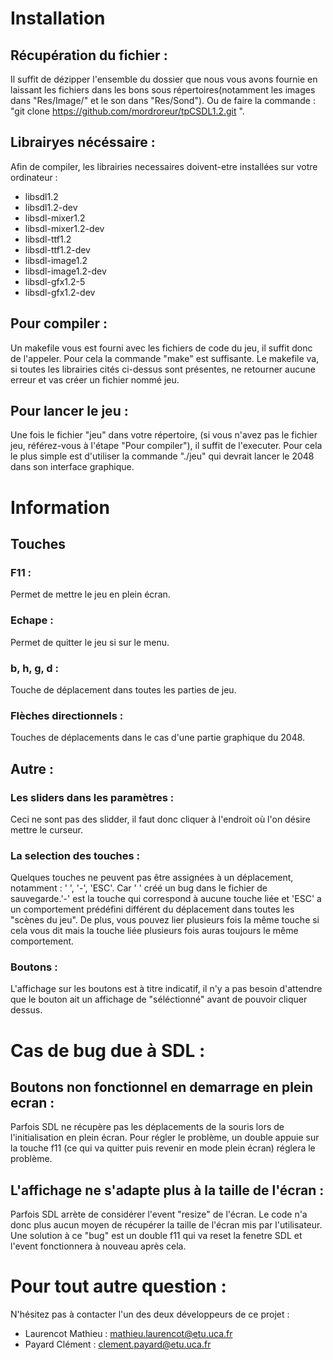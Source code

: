 # Installation
## Récupération du fichier :
Il suffit de dézipper l'ensemble du dossier que nous vous avons fournie en
laissant les fichiers dans les bons sous répertoires(notamment les images dans
"Res/Image/" et le son dans "Res/Sond").
Ou de faire la commande :
"git clone https://github.com/mordroreur/tpCSDL1.2.git ".
## Librairyes nécéssaire :
Afin de compiler, les librairies necessaires doivent-etre installées sur votre ordinateur :
 - libsdl1.2
 - libsdl1.2-dev
 - libsdl-mixer1.2
 - libsdl-mixer1.2-dev
 - libsdl-ttf1.2
 - libsdl-ttf1.2-dev
 - libsdl-image1.2
 - libsdl-image1.2-dev
 - libsdl-gfx1.2-5
 - libsdl-gfx1.2-dev
## Pour compiler :
Un makefile vous est fourni avec les fichiers de code du jeu, il suffit donc de
l'appeler. Pour cela la commande "make" est suffisante. Le makefile va, si
toutes les librairies cités ci-dessus sont présentes, ne retourner aucune erreur
et vas créer un fichier nommé jeu.
## Pour lancer le jeu :
Une fois le fichier "jeu" dans votre répertoire, (si vous n'avez pas le fichier
jeu, référez-vous à l'étape "Pour compiler"), il suffit de l'executer. Pour cela
le plus simple est d'utiliser la commande "./jeu" qui devrait lancer le 2048
dans son interface graphique.
# Information
## Touches
### F11 :
Permet de mettre le jeu en plein écran.
### Echape :
Permet de quitter le jeu si sur le menu.
### b, h, g, d :
Touche de déplacement dans toutes les parties de jeu.
### Flèches directionnels :
Touches de déplacements dans le cas d'une partie graphique du 2048.
## Autre :
### Les sliders dans les paramètres :
Ceci ne sont pas des slidder, il faut donc cliquer à l'endroit où l'on désire
mettre le curseur.
### La selection des touches :
Quelques touches ne peuvent pas être assignées à un déplacement, notamment : ' ',
'-', 'ESC'. Car ' ' créé un bug dans le fichier de sauvegarde.'-' est la
touche qui correspond à aucune touche liée et 'ESC' a un comportement
prédéfini différent du déplacement dans toutes les "scènes du jeu".
De plus, vous pouvez lier plusieurs fois la même touche si cela vous dit mais la
touche liée plusieurs fois auras toujours le même comportement.
### Boutons :
L'affichage sur les boutons est à titre indicatif, il n'y a pas besoin
d'attendre que le bouton ait un affichage de "séléctionné" avant de pouvoir
cliquer dessus.
# Cas de bug due à SDL :
## Boutons non fonctionnel en demarrage en plein ecran :
Parfois SDL ne récupère pas les déplacements de la souris lors de
l'initialisation en plein écran. Pour régler le problème, un double appuie sur
la touche f11 (ce qui va quitter puis revenir en mode plein écran) réglera le
problème.
## L'affichage ne s'adapte plus à la taille de l'écran :
Parfois SDL arrète de considérer l'event "resize" de l'écran. Le code n'a
donc plus aucun moyen de récupérer la taille de l'écran mis par
l'utilisateur. Une solution à ce "bug" est un double f11 qui va reset la fenetre
SDL et l'event fonctionnera à nouveau après cela. 
# Pour tout autre question :
N'hésitez pas à contacter l'un des deux développeurs de ce projet :
 - Laurencot Mathieu : mathieu.laurencot@etu.uca.fr
 - Payard Clément : clement.payard@etu.uca.fr
